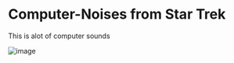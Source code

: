 # Computer-Noises from Star Trek
This is alot of computer sounds


![image](https://user-images.githubusercontent.com/117129944/212182442-fdd6fe98-1030-490f-a4a9-fdd363d4ea8c.png)
